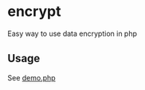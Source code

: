 # encrypt
Easy way to use data encryption in php

## Usage
See [demo.php](repo/blob/master/demo.php)
